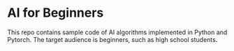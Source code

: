 # AI for Beginners

This repo contains sample code of AI algorithms implemented in Python and Pytorch. The target audience is beginners, such as high school students.
